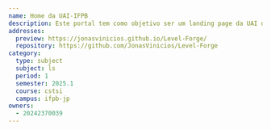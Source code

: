 ```yaml
---
name: Home da UAI-IFPB
description: Este portal tem como objetivo ser um landing page da UAI do IFPB.
addresses:
  preview: https://jonasvinicios.github.io/Level-Forge/
  repository: https://github.com/JonasVinicios/Level-Forge
category:
  type: subject
  subject: ls
  period: 1
  semester: 2025.1
  course: cstsi
  campus: ifpb-jp
owners:
  - 20242370039
---
```

